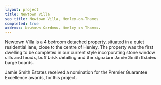 ```yaml
---
layout: project
title: Newtown Villa
seo_title: Newtown Villa, Henley-on-Thames
completed: true
address: Newtown Gardens, Henley-on-Thames.
---
```


<p>Newtown Villa is a 4 bedroom detached property, situated in a quiet residential lane, close to the centre of Henley. The property was the first dwelling to be completed in our current style incorporating stone window cills and heads, buff brick detailing and the signature Jamie Smith Estates barge boards.</p>
<p>Jamie Smith Estates received a nomination for the Premier Guarantee Excellence awards, for this project.</p>
